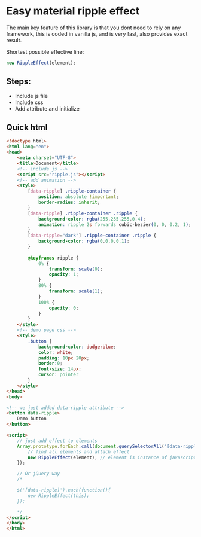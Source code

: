 # Easy material ripple effect

The main key feature of this library is that you dont need to rely on any framework, this is coded in vanilla js, and is very fast, also provides exact result.

Shortest possible effective line:
```javascript
new RippleEffect(element);
```


## Steps:

- Include js file
- Include css
- Add attribute and initialize

## Quick html

```html
<!doctype html>
<html lang="en">
<head>
    <meta charset="UTF-8">
    <title>Document</title>
    <!-- include js -->
    <script src="ripple.js"></script>
    <!-- add animation -->
    <style>
        [data-ripple] .ripple-container {
            position: absolute !important;
            border-radius: inherit;
        }
        [data-ripple] .ripple-container .ripple {
            background-color: rgba(255,255,255,0.4);
            animation: ripple 2s forwards cubic-bezier(0, 0, 0.2, 1);
        }
        [data-ripple="dark"] .ripple-container .ripple {
            background-color: rgba(0,0,0,0.1);
        }
        
        @keyframes ripple {
            0% {
                transform: scale(0);
                opacity: 1;
            }
            80% {
                transform: scale(1);
            }
            100% {
                opacity: 0;
            }
        }
    </style>
    <!-- demo page css -->
    <style>
        .button {
            background-color: dodgerblue;
            color: white;
            padding: 10px 20px;
            border:0;
            font-size: 14px;
            cursor: pointer
        }
    </style>
</head>
<body>

<!-- we just added data-ripple attribute -->
<button data-ripple>
    Demo button
</button>

<script>
    // just add effect to elements
    Array.prototype.forEach.call(document.querySelectorAll('[data-ripple]'), function(element){
        // find all elements and attach effect
        new RippleEffect(element); // element is instance of javascript element node
    });

    // Or jQuery way
    /*

    $('[data-ripple]').each(function(){
        new RippleEffect(this);
    });

    */
</script>
</body>
</html>
```
